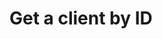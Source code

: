 #  Get a client by ID

<api-endpoint openapi-path="../../spec/open-api.yaml" method="GET" endpoint="/clients/{id}"/>